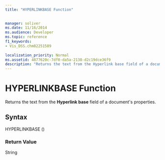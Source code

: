 ```yaml
---
title: "HYPERLINKBASE Function"
 
 
manager: soliver
ms.date: 11/16/2014
ms.audience: Developer
ms.topic: reference
f1_keywords:
- Vis_DSS.chm82251589
 
localization_priority: Normal
ms.assetid: 4877620c-7df0-da5a-2138-d2c19dce36f9
description: "Returns the text from the Hyperlink base field of a document's properties."
---
```


# HYPERLINKBASE Function

Returns the text from the **Hyperlink base** field of a document's properties. 
  
## Syntax

HYPERLINKBASE ()
  
### Return Value

String
  

